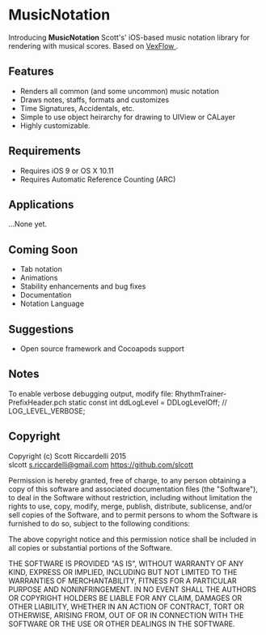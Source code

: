 
# MusicNotation

Introducing <b>MusicNotation</b> 
Scott's' iOS-based music notation library for rendering with musical scores. 
Based on <a href="https://github.com/0xfe/vexflow">VexFlow </a>.


## Features

- Renders all common (and some uncommon) music notation
- Draws notes, staffs, formats and customizes
- Time Signatures, Accidentals, etc.
- Simple to use object heirarchy for drawing to UIView or CALayer
- Highly customizable.


## Requirements

- Requires iOS 9 or OS X 10.11
- Requires Automatic Reference Counting (ARC)


## Applications

...None yet.


## Coming Soon

- Tab notation
- Animations
- Stability enhancements and bug fixes
- Documentation
- Notation Language


## Suggestions

- Open source framework and Cocoapods support


## Notes

To enable verbose debugging output, modify file: RhythmTrainer-PrefixHeader.pch
static const int ddLogLevel = DDLogLevelOff; // LOG_LEVEL_VERBOSE;


## Copyright

Copyright (c) Scott Riccardelli 2015 <br/>
slcott <s.riccardelli@gmail.com> https://github.com/slcott

Permission is hereby granted, free of charge, to any person obtaining a copy of this software and associated documentation files (the "Software"), to deal in the Software without restriction, including without limitation the rights to use, copy, modify, merge, publish, distribute, sublicense, and/or sell copies of the Software, and to permit persons to whom the Software is furnished to do so, subject to the following conditions:

The above copyright notice and this permission notice shall be included in all copies or substantial portions of the Software.

THE SOFTWARE IS PROVIDED "AS IS", WITHOUT WARRANTY OF ANY KIND, EXPRESS OR
IMPLIED, INCLUDING BUT NOT LIMITED TO THE WARRANTIES OF MERCHANTABILITY,
FITNESS FOR A PARTICULAR PURPOSE AND NONINFRINGEMENT. IN NO EVENT SHALL THE
AUTHORS OR COPYRIGHT HOLDERS BE LIABLE FOR ANY CLAIM, DAMAGES OR OTHER
LIABILITY, WHETHER IN AN ACTION OF CONTRACT, TORT OR OTHERWISE, ARISING FROM,
OUT OF OR IN CONNECTION WITH THE SOFTWARE OR THE USE OR OTHER DEALINGS IN
THE SOFTWARE.
